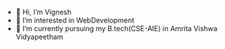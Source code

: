 - 👋 Hi, I’m Vignesh
- 👀 I’m interested in WebDevelopment
- 🌱 I’m currently pursuing my B.tech(CSE-AIE) in Amrita Vishwa Vidyapeetham 


<!---
Vignesh242005/Vignesh242005 is a ✨ special ✨ repository because its `README.md` (this file) appears on your GitHub profile.
You can click the Preview link to take a look at your changes.
--->
